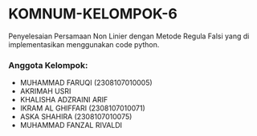 # KOMNUM-KELOMPOK-6
Penyelesaian Persamaan Non Linier dengan Metode Regula Falsi yang di implementasikan menggunakan code python.

### Anggota Kelompok:
- MUHAMMAD FARUQI (2308107010005)
- AKRIMAH USRI
- KHALISHA ADZRAINI ARIF
- IKRAM AL GHIFFARI (2308107010071)
- ASKA SHAHIRA (2308107010075)
- MUHAMMAD FANZAL RIVALDI
